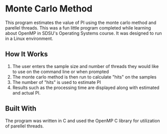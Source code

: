 # Monte Carlo Method
This program estimates the value of PI using the monte carlo method and parellel threads. This was a fun little program completed while learning about OpenMP in SDSU's Operating Systems course. It was designed to run in a Linux environment.

## How It Works
1. The user enters the sample size and number of threads they would like to use on the command line or when prompted
2. The monte carlo method is then run to calculate "hits" on the samples
3. The number of "hits" is used to estimate PI
4. Results such as the processing time are displayed along with estimated and actual PI.


## Built With
The program was written in C and used the OpenMP C library for utilization of parellel threads.

